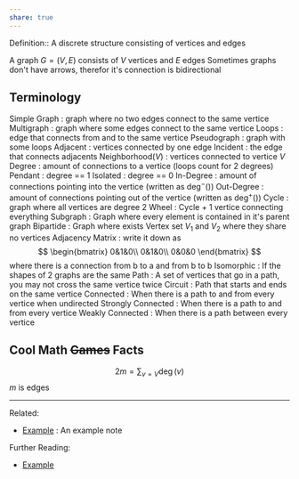 ```yaml
---
share: true
---
```



Definition:: A discrete structure consisting of vertices and edges

A graph $G=(V, E)$ consists of $V$ vertices and $E$ edges
Sometimes graphs don't have arrows, therefor it's connection is bidirectional

## Terminology
Simple Graph : graph where no two edges connect to the same vertice
Multigraph : graph where some edges connect to the same vertice
Loops : edge that connects from and to the same vertice
Pseudograph : graph with some loops
Adjacent : vertices connected by one edge
Incident : the edge that connects adjacents
Neighborhood($V$) : vertices connected to vertice $V$ 
Degree : amount of connections to a vertice (loops count for 2 degrees)
Pendant : degree == 1
Isolated : degree == 0
In-Degree : amount of connections pointing into the vertice (written as $\deg^-()$)
Out-Degree : amount of connections pointing out of the vertice (written as $\deg^+()$)
Cycle : graph where all vertices are degree 2
Wheel : Cycle + 1 vertice connecting everything
Subgraph : Graph where every element is contained in it's parent graph
Bipartide : Graph where exists Vertex set $V_1$ and $V_2$ where they share no vertices
Adjacency Matrix : write it down as
$$
\begin{bmatrix}
0&1&0\\
0&1&0\\
0&0&0
\end{bmatrix}
$$
where there is a connection from b to a and from b to b
Isomorphic : If the shapes of 2 graphs are the same
Path : A set of vertices that go in a path, you may not cross the same vertice twice
Circuit : Path that starts and ends on the same vertice
Connected : When there is a path to and from every vertice when undirected
Strongly Connected : When there is a path to and from every vertice
Weakly Connected : When there is a path between every vertice


## Cool Math ~~Games~~ Facts
$$
2m = \sum_{v=V}\deg(v)
$$
$m$ is edges

---
Related:
- [Example](./Example.md) : An example note

Further Reading:
- [Example](./Example.md)
